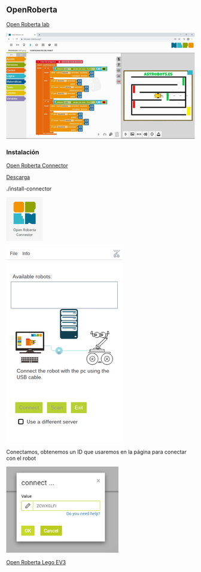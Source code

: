 

## OpenRoberta

[Open Roberta lab](https://lab.open-roberta.org/#)

![](./images/maxresdefault.jpg)

### Instalación


[Open Roberta Connector](https://jira.iais.fraunhofer.de/wiki/display/ORInfo/Open+Roberta+Connector#OpenRobertaConnector-ConnectingtherobottotheOpenRobertaLab)

[Descarga](https://github.com/OpenRoberta/openroberta-connector/releases)

./install-connector 

![OpenRobertaConnector](./images/OpenRobertaConnector.png)

![](./images/OpenRobertaConnector0.png)

Conectamos, obtenemos un ID que usaremos en la página para conectar con el robot

![](./images/setup_mbot_connector_eng_5.png)

[Open Roberta Lego EV3](https://juegosrobotica.es/instalar-open-roberta/)
